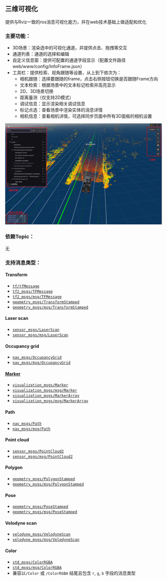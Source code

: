 ## 三维可视化

提供与Rviz一致的ros消息可视化能力，并在web技术基础上做适配和优化

### 主要功能：

* 3D场景：渲染选中的可视化通道，并提供点击、拖拽等交互
* 通道列表：通道的选择和编辑
* 自定义信息窗：提供可配置的通道字段显示（配置文件路径web/www/config/InfoFrame.json）
* 工具栏：提供检索、视角跟随等设置，从上到下依次为：
  * 相机跟随：选择要跟随的frame，点击右侧按钮切换是否跟随Frame方向
  * 文本检索：根据场景中的文本标记检索并高亮显示
  * 2D、3D场景切换
  * 距离量测（仅支持2D模式）
  * 调试信息：显示渲染相关调试信息
  * 标记点选：查看场景中渲染实体的消息详情
  * 相机信息：查看相机详情，可选择同步页面中所有3D面板的相机设置

![image-20220106105012815](3D-Panel.assets/image-20220106105012815.png)

### 依赖Topic：

无

### 支持消息类型：

#### Transform

- [`tf/tfMessage`](http://docs.ros.org/en/noetic/api/tf/html/msg/tfMessage.html)
- [`tf2_msgs/TFMessage`](http://docs.ros.org/en/noetic/api/tf2_msgs/html/msg/TFMessage.html)
- [`tf2_msgs/msg/TFMessage`](https://github.com/ros2/geometry2/blob/ros2/tf2_msgs/msg/TFMessage.msg)
- [`geometry_msgs/TransformStamped`](http://docs.ros.org/en/noetic/api/geometry_msgs/html/msg/TransformStamped.html)
- [`geometry_msgs/msg/TransformStamped`](https://github.com/ros2/common_interfaces/blob/master/geometry_msgs/msg/TransformStamped.msg)

#### Laser scan

- [`sensor_msgs/LaserScan`](http://docs.ros.org/en/noetic/api/sensor_msgs/html/msg/LaserScan.html)
- [`sensor_msgs/msg/LaserScan`](https://github.com/ros2/common_interfaces/blob/master/sensor_msgs/msg/LaserScan.msg)

#### Occupancy grid

- [`nav_msgs/OccupancyGrid`](http://docs.ros.org/en/noetic/api/nav_msgs/html/msg/OccupancyGrid.html)
- [`nav_msgs/msg/OccupancyGrid`](https://github.com/ros2/common_interfaces/blob/master/nav_msgs/msg/OccupancyGrid.msg)

#### [Marker](http://wiki.ros.org/rviz/DisplayTypes/Marker)

- [`visualization_msgs/Marker`](http://docs.ros.org/en/noetic/api/visualization_msgs/html/msg/Marker.html)
- [`visualization_msgs/msg/Marker`](https://github.com/ros2/common_interfaces/blob/master/visualization_msgs/msg/Marker.msg)
- [`visualization_msgs/MarkerArray`](http://docs.ros.org/en/noetic/api/visualization_msgs/html/msg/MarkerArray.html)
- [`visualization_msgs/msg/MarkerArray`](https://github.com/ros2/common_interfaces/blob/master/visualization_msgs/msg/MarkerArray.msg)

#### Path

- [`nav_msgs/Path`](http://docs.ros.org/en/noetic/api/nav_msgs/html/msg/Path.html)
- [`nav_msgs/msg/Path`](https://github.com/ros2/common_interfaces/blob/master/nav_msgs/msg/Path.msg)

#### Point cloud

- [`sensor_msgs/PointCloud2`](http://docs.ros.org/en/noetic/api/sensor_msgs/html/msg/PointCloud2.html)
- [`sensor_msgs/msg/PointCloud2`](https://github.com/ros2/common_interfaces/blob/master/sensor_msgs/msg/PointCloud2.msg)

#### Polygon

- [`geometry_msgs/PolygonStamped`](http://docs.ros.org/en/noetic/api/geometry_msgs/html/msg/PolygonStamped.html)
- [`geometry_msgs/msg/PolygonStamped`](https://github.com/ros2/common_interfaces/blob/master/geometry_msgs/msg/PolygonStamped.msg)

#### Pose

- [`geometry_msgs/PoseStamped`](http://docs.ros.org/en/noetic/api/geometry_msgs/html/msg/PoseStamped.html)
- [`geometry_msgs/msg/PoseStamped`](https://github.com/ros2/common_interfaces/blob/master/geometry_msgs/msg/PoseStamped.msg)

#### Velodyne scan

- [`velodyne_msgs/VelodyneScan`](http://docs.ros.org/en/noetic/api/velodyne_msgs/html/msg/VelodyneScan.html)
- [`velodyne_msgs/msg/VelodyneScan`](https://github.com/ros-drivers/velodyne/blob/ros2/velodyne_msgs/msg/VelodyneScan.msg)

#### Color

- [`std_msgs/ColorRGBA`](http://docs.ros.org/en/noetic/api/std_msgs/html/msg/ColorRGBA.html)
- [`std_msgs/msg/ColorRGBA`](https://github.com/ros2/common_interfaces/blob/master/std_msgs/msg/ColorRGBA.msg)
- 兼容以`/Color` 或 `/ColorRGBA` 结尾且包含 `r`, `g`, `b` 字段的消息类型

